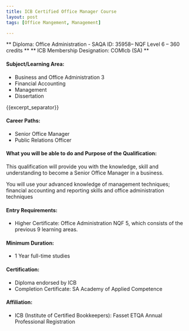 ```yaml
---
title: ICB Certified Office Manager Course
layout: post
tags: [Office Mangement, Management]

---
```

** Diploma: Office Administration - SAQA ID: 35958– NQF Level 6 – 360 credits **
** ICB Membership Designation</strong>: COMlcb (SA) **

#### Subject/Learning Area:

- Business and Office Administration 3
- Financial Accounting
- Management
- Dissertation

{{excerpt_separator}}

#### Career Paths: 

- Senior Office Manager
- Public Relations Officer

#### What you will be able to do and Purpose of the Qualification:

This qualification will provide you with the knowledge, skill and understanding to become a Senior Office Manager in a business.  

You will use your advanced knowledge of management techniques; financial accounting and reporting skills and office administration techniques

#### Entry Requirements:  

- Higher Certificate: Office Administration NQF 5, which consists of the previous 9 learning areas.

#### Minimum Duration:  

- 1 Year full-time studies

#### Certification:

- Diploma endorsed by ICB
- Completion Certificate: SA Academy of Applied Competence

#### Affiliation:

- ICB (Institute of Certified Bookkeepers): Fasset ETQA Annual Professional Registration